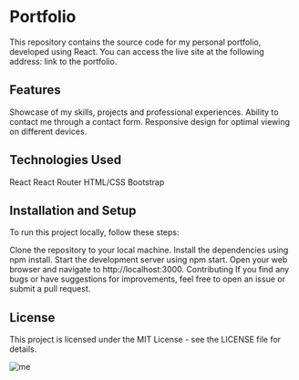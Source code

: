 # Portfolio

This repository contains the source code for my personal portfolio, developed using React. You can access the live site at the following address: link to the portfolio.

## Features
Showcase of my skills, projects and professional experiences.
Ability to contact me through a contact form.
Responsive design for optimal viewing on different devices.

## Technologies Used
React
React Router
HTML/CSS
Bootstrap

## Installation and Setup
To run this project locally, follow these steps:

Clone the repository to your local machine.
Install the dependencies using npm install.
Start the development server using npm start.
Open your web browser and navigate to http://localhost:3000.
Contributing
If you find any bugs or have suggestions for improvements, feel free to open an issue or submit a pull request.

## License
This project is licensed under the MIT License - see the LICENSE file for details.



![me](https://user-images.githubusercontent.com/72151831/229162363-cbcd2d28-7044-42bf-a540-a07fd0b7b2a4.png)
